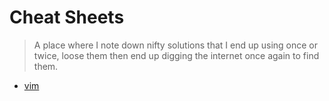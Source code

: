 # Cheat Sheets

> A place where I note down nifty solutions that I end up using once or twice, loose them then end up digging the internet once again to find them.

- [vim](./wiki/cheatSheets/vim.md)
